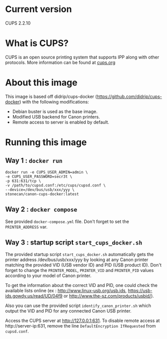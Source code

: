 # Current version

CUPS 2.2.10

# What is CUPS?

CUPS is an open source printing system that supports IPP along with other protocols. More information can be found at [cups.org](http://cups.org/)

# About this image

This image is based off didrip/cups-docker (https://github.com/didrip/cups-docker) with the following modifications:

* Debian buster is used as the base image.
* Modified USB backend for Canon printers.
* Remote access to server is enabled by default.

# Running this image

## Way 1 : `docker run`

```
docker run -e CUPS_USER_ADMIN=admin \
-e CUPS_USER_PASSWORD=secr3t \
-p 631:631/tcp \
-v /path/to/cupsd.conf:/etc/cups/cupsd.conf \
--device=/dev/bus/usb/xxx/yyy \
stonecan/canon-cups-docker:latest
```

## Way 2 : `docker compose`

See provided `docker-compose.yml` file.
Don't forget to set the `PRINTER_ADDRESS` var.

## Way 3 : startup script `start_cups_docker.sh`

The provided startup script `start_cups_docker.sh` automatically gets the printer address /dev/bus/usb/xxx/yyy by looking at 
any Canon printer matching the provided VID (USB vendor ID) and PID (USB product ID).
Don't forget to change the `PRINTER_MODEL`, `PRINTER_VID` and `PRINTER_PID` values according to your model of Canon printer.

To get the information about the correct VID and PID, one could check the available lists online (ex : http://www.linux-usb.org/usb.ids, https://usb-ids.gowdy.us/read/UD/04f9 or http://www.the-sz.com/products/usbid/).

Also you can use the provided script `identify_canon_printer.sh` which output the VID and PID for any connected Canon USB printer.

Access the CUPS server at http://127.0.0.1:631.
To disable remote access at http://server-ip:631, remove the line `DefaultEncryption IfRequested` from `cupsd.conf`.
